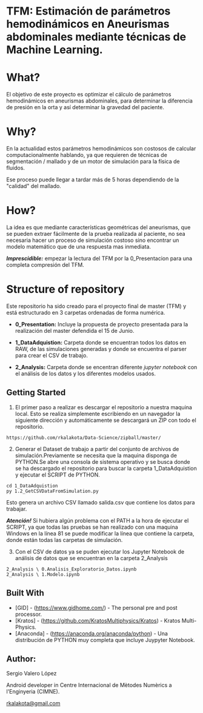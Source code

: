 
# TFM: Estimación de parámetros hemodinámicos en Aneurismas abdominales mediante técnicas de Machine Learning.

# What? 
El objetivo de este proyecto es optimizar el cálculo de parámetros hemodinámicos en aneurismas abdominales, para determinar la diferencia de presión en la orta y así determinar la gravedad del paciente.
 
# Why?
En la actualidad estos parámetros hemodinámicos son costosos de calcular computacionalmente hablando, ya que requieren de técnicas de segmentación / mallado y de un motor de simulación para la física de fluidos.

Ese proceso puede llegar a tardar más de 5 horas dependiendo de la "calidad" del mallado.

# How?
La idea es que mediante características geométricas del aneurismas, que se pueden extraer fácilmente de la prueba realizada al paciente, no sea necesaria hacer un proceso de simulación costoso sino encontrar un modelo matemático que de una respuesta mas inmediata.

_**Imprescidible:**_ empezar la lectura del TFM por la 0_Presentacion para una completa compresión del TFM.

# Structure of repository
Este repositorio ha sido creado para el proyecto final de master (TFM) y está estructurado en 3 carpetas ordenadas de forma numérica.

* **0_Presentation:** Incluye la propuesta de proyecto presentada para la realización del master defendida el 15 de Junio.

* **1_DataAdquistion:** Carpeta donde se encuentran todos los datos en RAW, de las simulaciones generadas y donde se encuentra el parser para crear el CSV de trabajo.

* **2_Analysis:** Carpeta donde se encentran diferente _jupyter notebook_ con el análisis de los datos y los diferentes modelos usados.


## Getting Started

1. El primer paso a realizar es descargar el repositorio a nuestra maquina local. Esto se realiza simplemente escribiendo en un navegador la siguiente dirección y automáticamente se descargará un ZIP con todo el repositorio.
 
  ```
  https://github.com/rkalakota/Data-Science/zipball/master/
  ```

2. Generar el Dataset de trabajo a partir del conjunto de archivos de simulación.Previamente se necesita que la maquina disponga de PYTHON.Se abre una consola de sistema operativo y se busca donde se ha descargado el repositorio para buscar la carpeta 1_DataAdquistion y ejecutar el SCRIPT de PYTHON.

  ```
  cd 1_DataAdquistion
  py 1.2_GetCSVDataFromSimulation.py
  ```
  Esto genera un archivo CSV llamado salida.csv que contiene los datos para trabajar.
  
  _**Atención!**_ Si hubiera algún problema con el PATH a la hora de ejecutar el SCRIPT, ya que todas las pruebas se han realizado con una maquina Windows en la línea 81 se puede modificar la línea que contiene la carpeta, donde están todas las carpetas de simulación.

3. Con el CSV de datos ya se puden ejecutar los Jupyter Notebook de análisis de datos que se encuentran en la carpeta 2_Analysis

  ```
  2_Analysis \ 0.Analisis_Exploratorio_Datos.ipynb
  2_Analysis \ 1.Modelo.ipynb
  ```
  
## Built With
* [GID] - (https://www.gidhome.com/) - The personal pre and post processor.
* [Kratos] - (https://github.com/KratosMultiphysics/Kratos) - Kratos Multi-Physics.
* [Anaconda] - (https://anaconda.org/anaconda/python) - Una distribución de PYTHON muy completa que incluye Juypyter Notebook.

## Author:
Sergio Valero López

Android developer in Centre Internacional de Mètodes Numèrics a l'Enginyeria (CIMNE).

rkalakota@gmail.com
